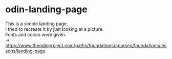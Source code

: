 # odin-landing-page
This is a simple landing page.\
I tried to recreate it by just looking at a picture.\
Fonts and colors were given.\
-> https://www.theodinproject.com/paths/foundations/courses/foundations/lessons/landing-page
